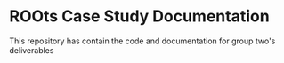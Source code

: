 # ROOts Case Study Documentation
This repository has contain the code and documentation for group two's deliverables 
